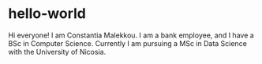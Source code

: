 # hello-world
Hi everyone!
I am Constantia Malekkou. 
I am a bank employee, and I have a BSc in Computer Science. 
Currently I am pursuing a MSc in Data Science with the University of Nicosia.

